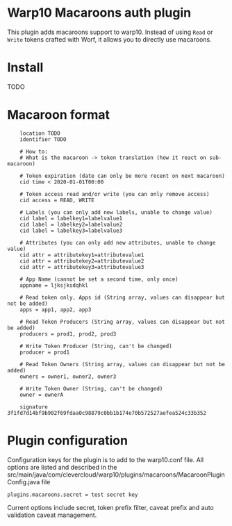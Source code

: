 # Warp10 Macaroons auth plugin

This plugin adds macaroons support to warp10. Instead of using `Read` or `Write` tokens crafted with Worf,
it allows you to directly use macaroons.

# Install

TODO

# Macaroon format

```
    location TODO
    identifier TODO

    # How to:
    # What is the macaroon -> token translation (how it react on sub-macaroon)

    # Token expiration (date can only be more recent on next macaroon)
    cid time < 2020-01-01T00:00

    # Token access read and/or write (you can only remove access)
    cid access = READ, WRITE

    # Labels (you can only add new labels, unable to change value)
    cid label = labelkey1=labelvalue1
    cid label = labelkey2=labelvalue2
    cid label = labelkey3=labelvalue3

    # Attributes (you can only add new attributes, unable to change value)
    cid attr = attributekey1=attributevalue1
    cid attr = attributekey2=attributevalue2
    cid attr = attributekey3=attributevalue3

    # App Name (cannot be set a second time, only once)
    appname = ljksjksdqhkl

    # Read token only, Apps id (String array, values can disappear but not be added)
    apps = app1, app2, app3

    # Read Token Producers (String array, values can disappear but not be added)
    producers = prod1, prod2, prod3

    # Write Token Producer (String, can't be changed)
    producer = prod1

    # Read Token Owners (String array, values can disappear but not be added)
    owners = owner1, owner2, owner3

    # Write Token Owner (String, can't be changed)
    owner = ownerA

    signature 3f1fd7d14bf9b902f69fdaa0c98879c0bb1b174e70b572527aefea524c33b352
```



# Plugin configuration

Configuration keys for the plugin is to add to the warp10.conf file.
All options are listed and described in the src/main/java/com/clevercloud/warp10/plugins/macaroons/MacaroonPluginConfig.java file

```
plugins.macaroons.secret = test secret key

```
Current options include secret, token prefix filter, caveat prefix and auto validation caveat management.